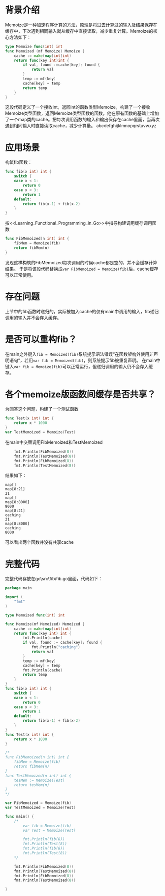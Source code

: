 # 背景介绍
Memoize是一种加速程序计算的方法，原理是将过去计算过的输入及结果保存在缓存中，下次遇到相同输入就从缓存中直接读取，减少重复计算。Memoize的核心方法如下：
```go
type Memoize func(int) int
func Memoized (mf Memoize) Memoize {
    cache := make(map[int]int)
    return func(key int)int {
        if val, found :=cache[key]; found {
            return val
        }
        temp := mf(key)
        cache[key] = temp
        return temp
    }
}
```
这段代码定义了一个接收int，返回int的函数类型Memoize，构建了一个接收Memoize类型函数，返回Memoize类型函数的函数，他在原有函数的基础上增加了一个map类的cache。把每次调用函数的输入和输出保存在cache里面，当再次遇到相同输入时直接读取cache，减少计算量。
abcdefghijklmnopqrstuvwxyz
# 应用场景
构筑fib函数：
```go
func fib(x int) int {
	switch {
	case x < 1:
		return 0
	case x < 3:
		return 1
	default:
		return fib(x-1) + fib(x-2)
	}
}
```
按<<Learning_Functional_Programming_in_Go>>中指导构建调用缓存调用函数
```go
func FibMemoized(n int) int {
	fibMem = Memoize(fib)
	return fibMem(n)
}
```
发现这样构筑的FibMemoized每次调用的时候cache都是空的，并不会缓存计算结果。
于是将该段代码替换成`var FibMemoized = Memoize(fib)`后，cache缓存可以正常使用。


# 存在问题
上节中的fib函数时递归的，实际被加入cache的仅有main中调用的输入，fib递归调用的输入并不会存入缓存。

# 是否可以重构fib？
在main之外键入`fib = Memoized(fib)`系统提示语法错误“在函数架构外使用非声明语句”，若用`var fib = Memoized(fib)`，则系统提示fib被重复声明。
在main中键入`var fib = Memoize(fib)`可以正常运行，但递归调用的输入仍不会存入缓存。

# 各个memoize版函数间缓存是否共享？
为回答这个问题，构建了一个测试函数
```go
func Test(x int) int {
	return x * 1000
}
var TestMemoized = Memoize(Test)
```
在main中交替调用FibMemoized和TestMemoized
```go
	fmt.Println(FibMemoized(8))
	fmt.Println(TestMemoized(8))
	fmt.Println(FibMemoized(8))
	fmt.Println(TestMemoized(8))
```
结果如下：
```
map[]
map[8:21]
21
map[]
map[8:8000]
8000
map[8:21]
caching
21
map[8:8000]
caching
8000
```
可以看出两个函数并没有共享cache
# 完整代码
完整代码存放在go\src\fib\fib.go里面，代码如下：
```go
package main

import (
	"fmt"
)

type Memoized func(int) int

func Memoize(mf Memoized) Memoized {
	cache := make(map[int]int)
	return func(key int) int {
		fmt.Println(cache)
		if val, found := cache[key]; found {
			fmt.Println("caching")
			return val
		}
		temp := mf(key)
		cache[key] = temp
		fmt.Println(cache)
		return temp
	}
}
func fib(x int) int {
	switch {
	case x < 1:
		return 0
	case x < 3:
		return 1
	default:
		return fib(x-1) + fib(x-2)
	}
}
func Test(x int) int {
	return x * 1000
}

/*
func FibMemoized(n int) int {
	fibMem = Memoize(fib)
	return fibMem(n)
}
func TestMemoized(n int) int {
	tesMem := Memoize(Test)
	return tesMem(n)
}
*/

var FibMemoized = Memoize(fib)
var TestMemoized = Memoize(Test)

func main() {
	/*
		var fib = Memoize(fib)
		var Test = Memoize(Test)

		fmt.Println(fib(8))
		fmt.Println(Test(8))
		fmt.Println(fib(8))
		fmt.Println(Test(8))
	*/

	fmt.Println(FibMemoized(8))
	fmt.Println(TestMemoized(8))
	fmt.Println(FibMemoized(8))
	fmt.Println(TestMemoized(8))

}
```